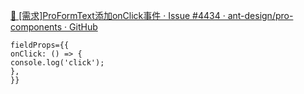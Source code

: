[👑 [需求]ProFormText添加onClick事件 · Issue #4434 · ant-design/pro-components · GitHub](https://github.com/ant-design/pro-components/issues/4434)


```
fieldProps={{
onClick: () => {
console.log('click');
},
}}
```
